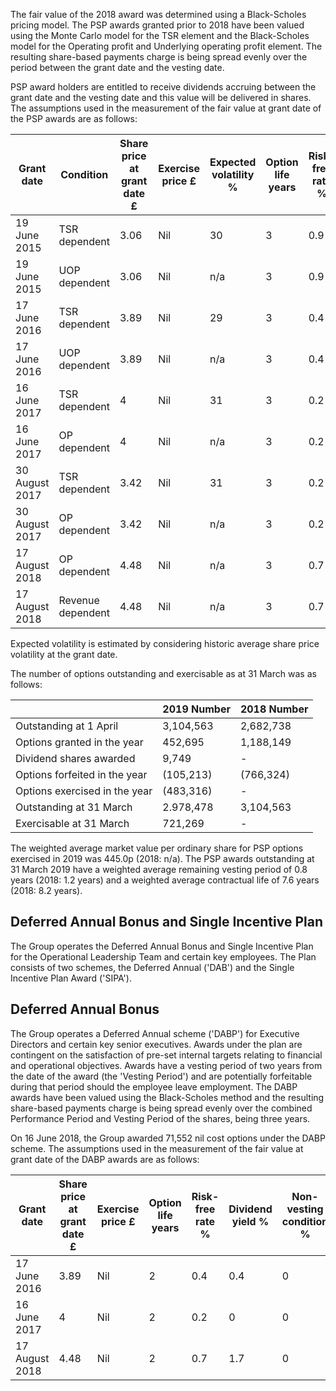 The fair value of the 2018 award was determined using a Black-Scholes pricing model. The PSP awards granted prior to 2018 have been valued using the Monte Carlo model for the TSR element and the Black-Scholes model for the Operating profit and Underlying operating profit element. The resulting share-based payments charge is being spread evenly over the period between the grant date and the vesting date.

PSP award holders are entitled to receive dividends accruing between the grant date and the vesting date and this value will be delivered in shares. The assumptions used in the measurement of the fair value at grant date of the PSP awards are as follows:

| Grant date     | Condition         |   Share price  at grant date  £ | Exercise price  £   | Expected  volatility %   |   Option  life  years |   Risk-free  rate  % |   Dividend  yield  % |   Non- vesting  condition  % |   Fair value  per option  £ |
|----------------|-------------------|---------------------------------|---------------------|--------------------------|-----------------------|----------------------|----------------------|------------------------------|-----------------------------|
| 19 June 2015   | TSR dependent     |                            3.06 | Nil                 | 30                       |                     3 |                  0.9 |                  0   |                            0 |                        2.08 |
| 19 June 2015   | UOP dependent     |                            3.06 | Nil                 | n/a                      |                     3 |                  0.9 |                  0   |                            0 |                        3.06 |
| 17 June 2016   | TSR dependent     |                            3.89 | Nil                 | 29                       |                     3 |                  0.4 |                  0.4 |                            0 |                        2.16 |
| 17 June 2016   | UOP dependent     |                            3.89 | Nil                 | n/a                      |                     3 |                  0.4 |                  0.4 |                            0 |                        3.89 |
| 16 June 2017   | TSR dependent     |                            4    | Nil                 | 31                       |                     3 |                  0.2 |                  0   |                            0 |                        2.17 |
| 16 June 2017   | OP dependent      |                            4    | Nil                 | n/a                      |                     3 |                  0.2 |                  0   |                            0 |                        4    |
| 30 August 2017 | TSR dependent     |                            3.42 | Nil                 | 31                       |                     3 |                  0.2 |                  0   |                            0 |                        2.17 |
| 30 August 2017 | OP dependent      |                            3.42 | Nil                 | n/a                      |                     3 |                  0.2 |                  0   |                            0 |                        3.42 |
| 17 August 2018 | OP dependent      |                            4.48 | Nil                 | n/a                      |                     3 |                  0.7 |                  1.7 |                            0 |                        4.48 |
| 17 August 2018 | Revenue dependent |                            4.48 | Nil                 | n/a                      |                     3 |                  0.7 |                  1.7 |                            0 |                        4.48 |

Expected volatility is estimated by considering historic average share price volatility at the grant date.

The number of options outstanding and exercisable as at 31 March was as follows:

|                               | 2019 Number   | 2018 Number   |
|-------------------------------|---------------|---------------|
| Outstanding at 1 April        | 3,104,563     | 2,682,738     |
| Options granted in the year   | 452,695       | 1,188,149     |
| Dividend shares awarded       | 9,749         | -             |
| Options forfeited in the year | (105,213)     | (766,324)     |
| Options exercised in the year | (483,316)     | -             |
| Outstanding at 31 March       | 2.978,478     | 3,104,563     |
| Exercisable at 31 March       | 721,269       | -             |

The weighted average market value per ordinary share for PSP options exercised in 2019 was 445.0p (2018: n/a). The PSP awards outstanding at 31 March 2019 have a weighted average remaining vesting period of 0.8 years (2018: 1.2 years) and a weighted average contractual life of 7.6 years (2018: 8.2 years).

## Deferred Annual Bonus and Single Incentive Plan

The Group operates the Deferred Annual Bonus and Single Incentive Plan for the Operational Leadership Team and certain key employees. The Plan consists of two schemes, the Deferred Annual ('DAB') and the Single Incentive Plan Award ('SIPA').

## Deferred Annual Bonus

The Group operates a Deferred Annual scheme ('DABP') for Executive Directors and certain key senior executives. Awards under the plan are contingent on the satisfaction of pre-set internal targets relating to financial and operational objectives. Awards have a vesting period of two years from the date of the award (the 'Vesting Period') and are potentially forfeitable during that period should the employee leave employment. The DABP awards have been valued using the Black-Scholes method and the resulting share-based payments charge is being spread evenly over the combined Performance Period and Vesting Period of the shares, being three years.

On 16 June 2018, the Group awarded 71,552 nil cost options under the DABP scheme. The assumptions used in the measurement of the fair value at grant date of the DABP awards are as follows:

| Grant date     |   Share price at  grant date  £ | Exercise  price  £   |   Option  life  years |   Risk-free  rate  % |   Dividend  yield  % |   Non-vesting  condition  % |   Fair value  per option  £ |
|----------------|---------------------------------|----------------------|-----------------------|----------------------|----------------------|-----------------------------|-----------------------------|
| 17 June 2016   |                            3.89 | Nil                  |                     2 |                  0.4 |                  0.4 |                           0 |                        3.89 |
| 16 June 2017   |                            4    | Nil                  |                     2 |                  0.2 |                  0   |                           0 |                        4    |
| 17 August 2018 |                            4.48 | Nil                  |                     2 |                  0.7 |                  1.7 |                           0 |                        4.48 |